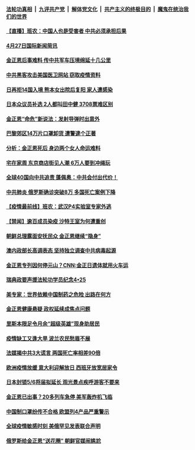####  [法轮功真相](../../../../basic/blob/master/README.md?t=04272101) &nbsp;|&nbsp; [九评共产党](../../../../9ping.md/blob/master/README.md?t=04272101) &nbsp;|&nbsp; [解体党文化](../../../../jtdwh.md/blob/master/README.md?t=04272101)  &nbsp;|&nbsp; [共产主义的终极目的](../../../../gczydzjmd.md/blob/master/README.md?t=04272101) &nbsp;|&nbsp; [魔鬼在统治我们的世界](../../../../mgztzwmdsj.md/blob/master/README.md?t=04272101) 

#### [【直播】班农：中国人也是受害者 中共必须承担后果](../pages/prog202/a102832760.md?t=04272101) 


#### [4月27日国际新闻简讯](../pages/prog202/a102832815.md?t=04272101) 

#### [金正恩后事难料 传中共军车压境绵延十几公里](../pages/prog202/a102832786.md?t=04272101) 

#### [中共黑客攻击美国医卫网站 窃取疫情资料](../pages/prog202/a102832810.md?t=04272101) 

#### [日再拒14国入境 熊本女出院后复阳 家人遭感染](../pages/prog202/a102832784.md?t=04272101) 

#### [日本众议员补选 2人都叫田中健 3708票难区别](../pages/prog202/a102832747.md?t=04272101) 

#### [金正恩“命危”新说法：发射导弹时出意外](../pages/prog202/a102832701.md?t=04272101) 

#### [巴黎郊区14万片口罩卸货 遭警逮个正著](../pages/prog202/a102832690.md?t=04272101) 

#### [分析：金正恩死后 身边两个女人命运难料](../pages/prog202/a102832660.md?t=04272101) 

#### [宅在家周 东京商店街见人潮 6万人要到冲绳玩](../pages/prog202/a102832642.md?t=04272101) 

#### [全球40国向中共追责 蓬佩奥：中共会付出代价！](../pages/prog202/a102832615.md?t=04272101) 

#### [中共肺炎 俄罗斯确诊突破8万 多国死亡案例下降](../pages/prog202/a102832610.md?t=04272101) 

#### [【疫情最前线】班农：武汉P4实验室专家外逃](../pages/prog202/a102832559.md?t=04272101) 

#### [【禁闻】逾百成员染疫 沙特王室为何遭重创](../pages/prog202/a102832552.md?t=04272101) 

#### [朝鲜总理露面安抚民众 金正恩继续“隐身”](../pages/prog202/a102832517.md?t=04272101) 

#### [澳内政部长高调表态 坚持独立调查中共病毒起源](../pages/prog202/a102832494.md?t=04272101) 

#### [金正恩专列因何停元山？CNN:金正日遗体就用火车运](../pages/prog202/a102832372.md?t=04272101) 

#### [瑞典政要声援法轮功学员纪念4•25](../pages/prog202/a102832395.md?t=04272101) 

#### [美专家：世界依赖中国制药之危险 出路在何方](../pages/prog202/a102832379.md?t=04272101) 

#### [金正恩健康悬疑 政权延续成焦点问题](../pages/prog202/a102832366.md?t=04272101) 

#### [里斯本限足令月余“超级英雄”现身助居民](../pages/prog202/a102832351.md?t=04272101) 

#### [疫情缺工又逢大旱 波兰农民愁眉不展](../pages/prog202/a102832281.md?t=04272101) 

#### [法媒揭中共3大谎言 两国死亡率相差90倍](../pages/prog202/a102832214.md?t=04272101) 

#### [欧洲疫情放缓 意大利迎解放日 西班牙放宽居家令](../pages/prog202/a102832219.md?t=04272101) 

#### [日本封锁5/6将届拟延长 观光景点疾呼游客不要来](../pages/prog202/a102832156.md?t=04272101) 

#### [金正恩已出事？20多列车急停 美军轰炸机飞临](../pages/prog202/a102832095.md?t=04272101) 

#### [中国制口罩纷传不合格 欧盟列4产品严重警示](../pages/prog202/a102832110.md?t=04272101) 

#### [全球疫情敏感时刻 美俄罕见发表联合声明](../pages/prog202/a102832091.md?t=04272101) 

#### [俄罗斯给金正恩“送花圈” 朝鲜官媒闹尴尬](../pages/prog202/a102832053.md?t=04272101) 

